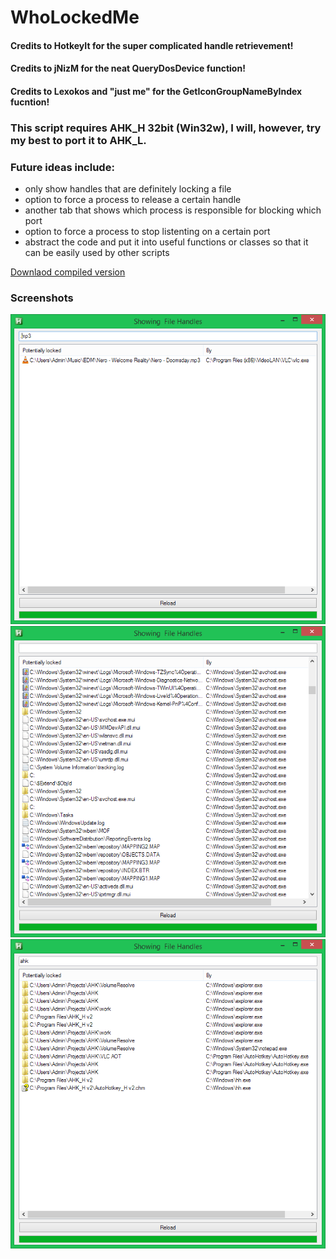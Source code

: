 # WhoLockedMe
#### Credits to HotkeyIt for the super complicated handle retrievement!
#### Credits to jNizM for the neat QueryDosDevice function!
#### Credits to Lexokos and "just me" for the GetIconGroupNameByIndex fucntion!

### This script requires AHK_H 32bit (Win32w), I will, however, try my best to port it to AHK_L.
### Future ideas include:
- only show handles that are definitely locking a file
- option to force a process to release a certain handle
- another tab that shows which process is responsible for blocking which port
- option to force a process to stop listenting on a certain port
- abstract the code and put it into useful functions or classes so that it can be easily used by other scripts

[Downlaod compiled version](WhoLockedMe.exe?raw=true)

### Screenshots

![Screenshot](Screenshots/Screenshot1.png)
![Screenshot](Screenshots/Screenshot2.png)
![Screenshot](Screenshots/Screenshot3.png)
